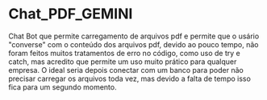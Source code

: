 # Chat_PDF_GEMINI
 Chat Bot que permite carregamento de arquivos pdf e permite que o usário "converse" com o conteúdo dos arquivos pdf, devido ao pouco tempo, não foram feitos muitos tratamentos de erro no código, como uso de try e catch, mas acredito que permite um uso muito prático para qualquer empresa. O ideal seria depois conectar com um banco para poder não precisar carregar os arquivos toda vez, mas devido a falta de tempo isso fica para um segundo momento.
